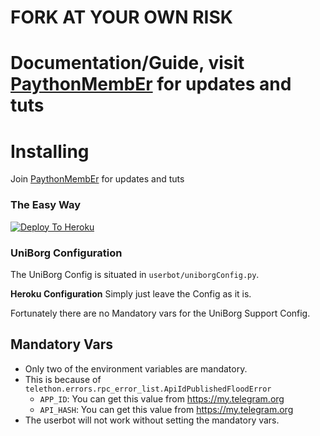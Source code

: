 # FORK AT YOUR OWN RISK
# Documentation/Guide, visit [PaythonMembEr](https://t.me/joinchat/AAAAAEwLzFpzfwgvmSBRVQ) for updates and tuts
# Installing
Join [PaythonMembEr](https://t.me/joinchat/AAAAAEwLzFpzfwgvmSBRVQ) for updates and tuts
### The Easy Way

[![Deploy To Heroku](https://www.herokucdn.com/deploy/button.svg)](https://heroku.com/deploy)


### UniBorg Configuration

The UniBorg Config is situated in `userbot/uniborgConfig.py`.

**Heroku Configuration**
Simply just leave the Config as it is.

Fortunately there are no Mandatory vars for the UniBorg Support Config.

## Mandatory Vars

- Only two of the environment variables are mandatory.
- This is because of `telethon.errors.rpc_error_list.ApiIdPublishedFloodError`
    - `APP_ID`:   You can get this value from https://my.telegram.org
    - `API_HASH`:   You can get this value from https://my.telegram.org
- The userbot will not work without setting the mandatory vars.
